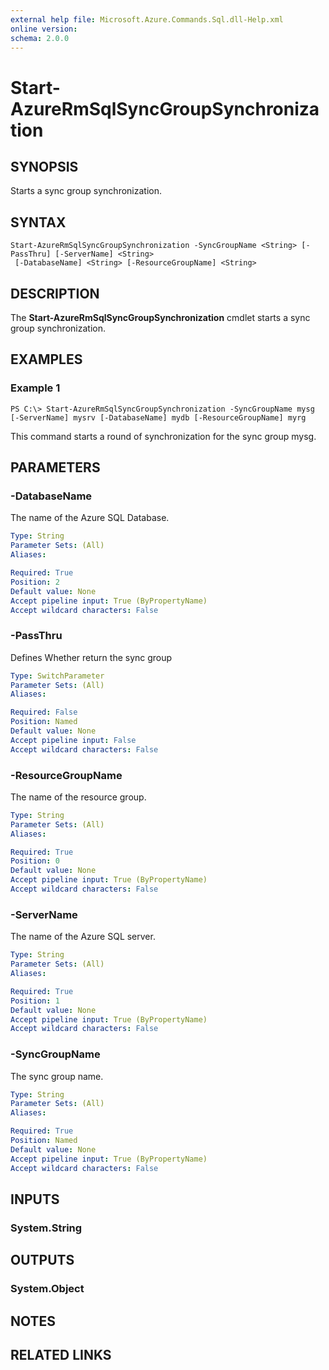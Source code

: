 ```yaml
---
external help file: Microsoft.Azure.Commands.Sql.dll-Help.xml
online version: 
schema: 2.0.0
---
```


# Start-AzureRmSqlSyncGroupSynchronization

## SYNOPSIS
Starts a sync group synchronization.

## SYNTAX

```
Start-AzureRmSqlSyncGroupSynchronization -SyncGroupName <String> [-PassThru] [-ServerName] <String>
 [-DatabaseName] <String> [-ResourceGroupName] <String>
```

## DESCRIPTION
The **Start-AzureRmSqlSyncGroupSynchronization** cmdlet starts a sync group synchronization.

## EXAMPLES

### Example 1
```
PS C:\> Start-AzureRmSqlSyncGroupSynchronization -SyncGroupName mysg [-ServerName] mysrv [-DatabaseName] mydb [-ResourceGroupName] myrg
```

This command starts a round of synchronization for the sync group mysg.

## PARAMETERS

### -DatabaseName
The name of the Azure SQL Database.

```yaml
Type: String
Parameter Sets: (All)
Aliases: 

Required: True
Position: 2
Default value: None
Accept pipeline input: True (ByPropertyName)
Accept wildcard characters: False
```

### -PassThru
Defines Whether return the sync group

```yaml
Type: SwitchParameter
Parameter Sets: (All)
Aliases: 

Required: False
Position: Named
Default value: None
Accept pipeline input: False
Accept wildcard characters: False
```

### -ResourceGroupName
The name of the resource group.

```yaml
Type: String
Parameter Sets: (All)
Aliases: 

Required: True
Position: 0
Default value: None
Accept pipeline input: True (ByPropertyName)
Accept wildcard characters: False
```

### -ServerName
The name of the Azure SQL server.

```yaml
Type: String
Parameter Sets: (All)
Aliases: 

Required: True
Position: 1
Default value: None
Accept pipeline input: True (ByPropertyName)
Accept wildcard characters: False
```

### -SyncGroupName
The sync group name.

```yaml
Type: String
Parameter Sets: (All)
Aliases: 

Required: True
Position: Named
Default value: None
Accept pipeline input: True (ByPropertyName)
Accept wildcard characters: False
```

## INPUTS

### System.String


## OUTPUTS

### System.Object

## NOTES

## RELATED LINKS

